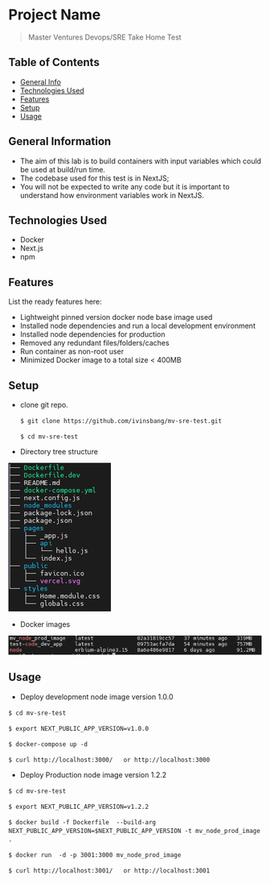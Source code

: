 # Project Name
> Master Ventures Devops/SRE Take Home Test

## Table of Contents
* [General Info](#general-information)
* [Technologies Used](#technologies-used)
* [Features](#features)
* [Setup](#setup)
* [Usage](#usage)


## General Information
- The aim of this lab is to build containers with input variables which could be used at build/run time. 
- The codebase used for this test is in NextJS;
- You will not be expected to write any code but it is important to understand how environment variables work in NextJS.

## Technologies Used
- Docker
- Next.js
- npm

## Features
List the ready features here:
- Lightweight pinned version docker node base image used
- Installed node dependencies and run a local development environment
- Installed node dependencies for production
- Removed any redundant files/folders/caches
- Run container as non-root user
- Minimized Docker image to a total size < 400MB

## Setup
- clone git repo.

    `$ git clone https://github.com/ivinsbang/mv-sre-test.git`

    `$ cd mv-sre-test`
    
- Directory tree structure

![tree](.pic/tree.PNG)

- Docker images 

![dimage](.pic/image-size.PNG)
## Usage
- Deploy development node image version 1.0.0

`$ cd mv-sre-test`

`$ export NEXT_PUBLIC_APP_VERSION=v1.0.0`

`$ docker-compose up -d`

`$ curl http://localhost:3000/   or http://localhost:3000`

- Deploy Production node image version 1.2.2

`$ cd mv-sre-test`

`$ export NEXT_PUBLIC_APP_VERSION=v1.2.2 `

`$ docker build -f Dockerfile  --build-arg NEXT_PUBLIC_APP_VERSION=$NEXT_PUBLIC_APP_VERSION -t mv_node_prod_image .`

`$ docker run  -d -p 3001:3000 mv_node_prod_image `

`$ curl http://localhost:3001/   or http://localhost:3001`




